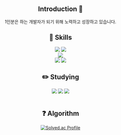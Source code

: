 <div align=center>
  
## Introduction :raised_hands:
  1인분은 하는 개발자가 되기 위해 노력하고 성장하고 있습니다.<br>
  
## :hammer: Skills 
  <img src="https://img.shields.io/badge/Java-007396?style=flat&logo=Java&logoColor=white"/>
  <img src="https://img.shields.io/badge/Python-3776AB?style=flat&logo=Python&logoColor=white"/>
  <br>
  <img src="https://img.shields.io/badge/mysql-4479A1?style=flat&logo=mysql&logoColor=white"/>
  <br>
  <img src="https://img.shields.io/badge/Spring-6DB33F?style=flat&logo=Spring&logoColor=white"/>
  <img src="https://img.shields.io/badge/SpringBoot-6DB33F?style=flat&logo=SpringBoot&logoColor=white"/>
  
  <br>

## :pencil2: Studying
<img src="https://img.shields.io/badge/Spring-6DB33F?style=flat&logo=Spring&logoColor=white"/>
  <img src="https://img.shields.io/badge/SpringBoot-6DB33F?style=flat&logo=Java&logoColor=white">
  <img src="https://img.shields.io/badge/Vue.js-4FC08D?style=flat&logo=Vue.js&logoColor=white"/>
  <br><br>

## :question: Algorithm  
 </a>
 
[![Solved.ac Profile](http://mazassumnida.wtf/api/generate_badge?boj=yyungyn)](https://solved.ac/yyungyn)<br/>


  </div>
